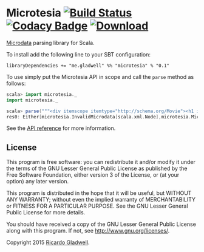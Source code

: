 # Microtesia [![Build Status](https://travis-ci.org/rgladwell/microtesia.svg)](https://travis-ci.org/rgladwell/microtesia) [![Codacy Badge](https://api.codacy.com/project/badge/1af50d2ea130484a918a44a5ce0d1ce0)](https://www.codacy.com/app/ricardo_3/microtesia) [ ![Download](https://api.bintray.com/packages/rgladwell/maven/microtesia/images/download.svg) ](https://bintray.com/rgladwell/maven/microtesia/_latestVersion)

[Microdata](http://www.w3.org/TR/microdata/) parsing library for
Scala.

To install add the following line to your SBT configuration:

```
libraryDependencies += "me.gladwell" %% "microtesia" % "0.1"
```

To use simply put the Microtesia API in scope and call the `parse`
method as follows:

```scala
scala> import microtesia._
import microtesia._

scala> parse("""<div itemscope itemtype="http://schema.org/Movie"><h1 itemprop="name">Avatar</h1></div>""")
res0: Either[microtesia.InvalidMicrodata[scala.xml.Node],microtesia.MicrodataDocument] = Right(MicrodataDocument(List(MicrodataItem(Some(http://schema.org/Movie),Map(name -> List(MicrodataString(Avatar))),None))))
```

See the [API reference](http://rgladwell.github.io/microtesia) for
more information.

## License

This program is free software: you can redistribute it and/or modify
it under the terms of the GNU Lesser General Public License as
published by the Free Software Foundation, either version 3 of the
License, or (at your option) any later version.

This program is distributed in the hope that it will be useful,
but WITHOUT ANY WARRANTY; without even the implied warranty of
MERCHANTABILITY or FITNESS FOR A PARTICULAR PURPOSE.  See the
GNU Lesser General Public License for more details.

You should have received a copy of the GNU Lesser General Public
License along with this program.  If not, see
<http://www.gnu.org/licenses/>.

Copyright 2015 [Ricardo Gladwell](http://gladwell.me).
